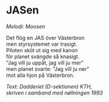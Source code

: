 # JASen

_Melodi: Moosen_

Det flög en JAS över Västerbron  
men styrsystemet var trasigt.  
Piloten sköt ut sig med kanon  
för planet svängde så knasigt.  
”Jag vill ju uppåt, jag vill ju mer”  
men planet svarte: ”Jag vill ju ner”  
mot alla hjon på Västerbron.

_Text: Dadderiet (D-sektionen) KTH,  
skriven i samband med nøllningen 1993_

